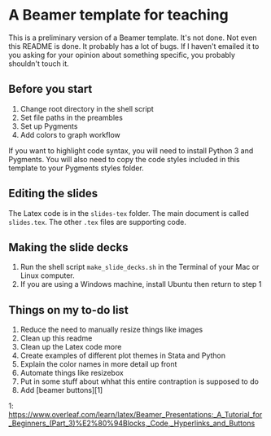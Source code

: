 # A Beamer template for teaching

This is a preliminary version of a Beamer template. It's not done. Not even this
README is done. It probably has a lot of bugs. If I haven't emailed it to you
asking for your opinion about something specific, you probably shouldn't
touch it.

## Before you start
1. Change root directory in the shell script
2. Set file paths in the preambles
2. Set up Pygments
3. Add colors to graph workflow

If you want to highlight code syntax, you will need to install Python 3
and Pygments. You will also need to copy the code styles included in
this template to your Pygments styles folder.

## Editing the slides

The Latex code is in the `slides-tex` folder. The main document is called
`slides.tex`. The other `.tex` files are supporting code.

## Making the slide decks

1. Run the shell script `make_slide_decks.sh` in the Terminal of your Mac or
Linux computer.
2. If you are using a Windows machine, install Ubuntu then return to step 1

## Things on my to-do list
1. Reduce the need to manually resize things like images
2. Clean up this readme
3. Clean up the Latex code more
4. Create examples of different plot themes in Stata and Python
5. Explain the color names in more detail up front
6. Automate things like resizebox
7. Put in some stuff about whhat this entire contraption is supposed to do
8. Add [beamer buttons][1]

1: https://www.overleaf.com/learn/latex/Beamer_Presentations:_A_Tutorial_for_Beginners_(Part_3)%E2%80%94Blocks,_Code,_Hyperlinks_and_Buttons
